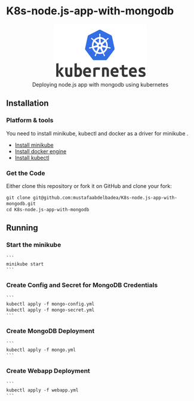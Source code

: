 # K8s-node.js-app-with-mongodb
<div align="center">
  <a href="https://github.com/github_username/repo_name">
    <img src="Kubernetes-Logo.png" alt="Logo" width="250" height="150">
  </a>
  
  <br/>
Deploying node.js app with mongodb using kubernetes
  </div>
  
## Installation

### Platform & tools

You need to install minikube, kubectl and docker as a driver for minikube .
* [Install minikube](https://minikube.sigs.k8s.io/docs/start/)
* [Install docker engine](https://docs.docker.com/engine/install/)
* [Install kubectl](https://kubernetes.io/docs/tasks/tools/)

### Get the Code

Either clone this repository or fork it on GitHub and clone your fork:

```
git clone git@github.com:mustafaabdelbadea/K8s-node.js-app-with-mongodb.git
cd K8s-node.js-app-with-mongodb
```


## Running
### Start the minikube
    ```
    minikube start
    ```
### Create Config and Secret for MongoDB Credentials
    ```
    kubectl apply -f mongo-config.yml
    kubectl apply -f mongo-secret.yml
    ```
 ### Create MongoDB Deployment
    ```
    kubectl apply -f mongo.yml
    ```
    
 ### Create Webapp Deployment 
    ```
    kubectl apply -f webapp.yml
    ```





